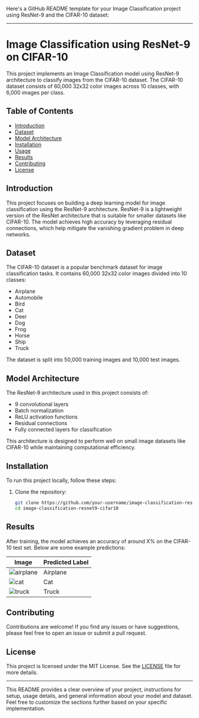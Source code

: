 Here's a GitHub README template for your Image Classification project using ResNet-9 and the CIFAR-10 dataset:

---

# Image Classification using ResNet-9 on CIFAR-10

This project implements an Image Classification model using ResNet-9 architecture to classify images from the CIFAR-10 dataset. The CIFAR-10 dataset consists of 60,000 32x32 color images across 10 classes, with 6,000 images per class.

## Table of Contents

- [Introduction](#introduction)
- [Dataset](#dataset)
- [Model Architecture](#model-architecture)
- [Installation](#installation)
- [Usage](#usage)
- [Results](#results)
- [Contributing](#contributing)
- [License](#license)

## Introduction

This project focuses on building a deep learning model for image classification using the ResNet-9 architecture. ResNet-9 is a lightweight version of the ResNet architecture that is suitable for smaller datasets like CIFAR-10. The model achieves high accuracy by leveraging residual connections, which help mitigate the vanishing gradient problem in deep networks.

## Dataset

The CIFAR-10 dataset is a popular benchmark dataset for image classification tasks. It contains 60,000 32x32 color images divided into 10 classes:
- Airplane
- Automobile
- Bird
- Cat
- Deer
- Dog
- Frog
- Horse
- Ship
- Truck

The dataset is split into 50,000 training images and 10,000 test images.

## Model Architecture

The ResNet-9 architecture used in this project consists of:
- 9 convolutional layers
- Batch normalization
- ReLU activation functions
- Residual connections
- Fully connected layers for classification

This architecture is designed to perform well on small image datasets like CIFAR-10 while maintaining computational efficiency.

## Installation

To run this project locally, follow these steps:

1. Clone the repository:
    ```bash
    git clone https://github.com/your-username/image-classification-resnet9-cifar10.git
    cd image-classification-resnet9-cifar10
    ```


## Results

After training, the model achieves an accuracy of around X% on the CIFAR-10 test set. Below are some example predictions:

| Image         | Predicted Label |
| ------------- | --------------- |
| ![airplane](images/airplane.png) | Airplane        |
| ![cat](images/cat.png)           | Cat             |
| ![truck](images/truck.png)       | Truck           |

## Contributing

Contributions are welcome! If you find any issues or have suggestions, please feel free to open an issue or submit a pull request.

## License

This project is licensed under the MIT License. See the [LICENSE](LICENSE) file for more details.

---

This README provides a clear overview of your project, instructions for setup, usage details, and general information about your model and dataset. Feel free to customize the sections further based on your specific implementation.
